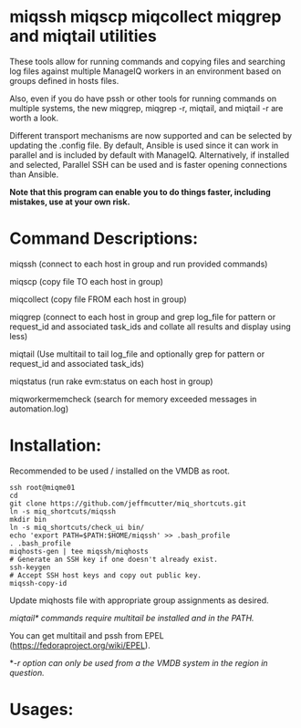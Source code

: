 # miqssh miqscp miqcollect miqgrep and miqtail utilities

These tools allow for running commands and copying files and searching log files against multiple ManageIQ workers in an environment based on groups defined in hosts files.

Also, even if you do have pssh or other tools for running commands on multiple systems, the new miqgrep, miqgrep -r, miqtail, and miqtail -r are worth a look.

Different transport mechanisms are now supported and can be selected by updating the .config file.  By default, Ansible is used since it can work in parallel and is included by default with ManageIQ.  Alternatively, if installed and selected, Parallel SSH can be used and is faster opening connections than Ansible.

**Note that this program can enable you to do things faster, including mistakes, use at your own risk.**

# Command Descriptions:

miqssh (connect to each host in group and run provided commands)

miqscp (copy file TO each host in group)

miqcollect (copy file FROM each host in group)

miqgrep (connect to each host in group and grep log_file for pattern or request_id and associated task_ids and collate all results and display using less)

miqtail (Use multitail to tail log_file and optionally grep for pattern or request_id and associated task_ids)

miqstatus (run rake evm:status on each host in group)

miqworkermemcheck (search for memory exceeded messages in automation.log)

# Installation:
Recommended to be used / installed on the VMDB as root.
```
ssh root@miqme01
cd
git clone https://github.com/jeffmcutter/miq_shortcuts.git
ln -s miq_shortcuts/miqssh
mkdir bin
ln -s miq_shortcuts/check_ui bin/
echo 'export PATH=$PATH:$HOME/miqssh' >> .bash_profile
. .bash_profile
miqhosts-gen | tee miqssh/miqhosts
# Generate an SSH key if one doesn't already exist.
ssh-keygen
# Accept SSH host keys and copy out public key.
miqssh-copy-id
```
Update miqhosts file with appropriate group assignments as desired.

*miqtail\* commands require multitail be installed and in the PATH.*

You can get multitail and pssh from EPEL (https://fedoraproject.org/wiki/EPEL).

**-r option can only be used from a the VMDB system in the region in question.*


# Usages:

